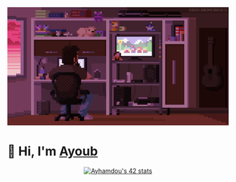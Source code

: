 <!-- ### Hi there 👋-->
<img src="./assets/tumblr_o8ol0qfp3d1r4gsiio1_1280.gif" alt="banner">

<div align="center">
    <h1 align="left">👋 Hi, I'm <a href="https://www.linkedin.com/in/ayoub-hamdoun/" target="_blank"> Ayoub </a> </h1>
     <a href="https://github.com/oakoudad/badge42"><img src="https://badge.mediaplus.ma/darkblue/Ayhamdou" alt="Ayhamdou's 42 stats" /></a>
</div>
<!-- <p style='text-aligne : justify;'>
     Welcome to my GitHub profile! my name is Ayoub, a highly motivated and disciplined computer science student dedicated to building a career in full-stack development. Committed to continuous learning, I combine self-study with collaboration with my peers to refine my skills.
</p>
<p style='text-aligne : justify'>
    I'm actively developing my personal website, serving as a testament to my journey towards becoming a skilled full-stack developer. Stay tuned for updates!
</p> -->
